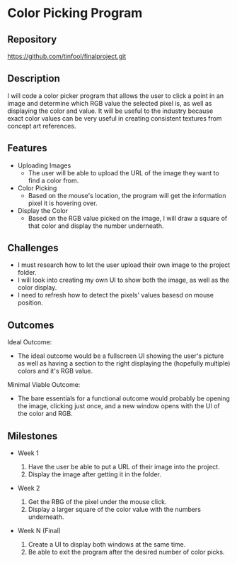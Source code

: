 # Color Picking Program

## Repository
<https://github.com/tinfool/finalproject.git>

## Description
I will code a color picker program that allows the user to click a point in an image and determine which RGB value the selected pixel is, as well as displaying the color and value. It will be useful to the industry because exact color values can be very useful in creating consistent textures from concept art references.

## Features
- Uploading Images
	- The user will be able to upload the URL of the image they want to find a color from.
- Color Picking
	- Based on the mouse's location, the program will get the information pixel it is hovering over.
- Display the Color
	- Based on the RGB value picked on the image, I will draw a square of that color and display the number underneath. 

## Challenges
- I must research how to let the user upload their own image to the project folder.
- I will look into creating my own UI to show both the image, as well as the color display.
- I need to refresh how to detect the pixels' values basesd on mouse position.

## Outcomes
Ideal Outcome:
- The ideal outcome would be a fullscreen UI showing the user's picture as well as having a section to the right displaying the (hopefully multiple) colors and it's RGB value.

Minimal Viable Outcome:
- The bare essentials for a functional outcome would probably be opening the image, clicking just once, and a new window opens with the UI of the color and RGB.

## Milestones

- Week 1
  1. Have the user be able to put a URL of their image into the project.
  2. Display the image after getting it in the folder.

- Week 2
  1. Get the RBG of the pixel under the mouse click.
  2. Display a larger square of the color value with the numbers underneath.

- Week N (Final)
  1. Create a UI to display both windows at the same time.
  2. Be able to exit the program after the desired number of color picks.